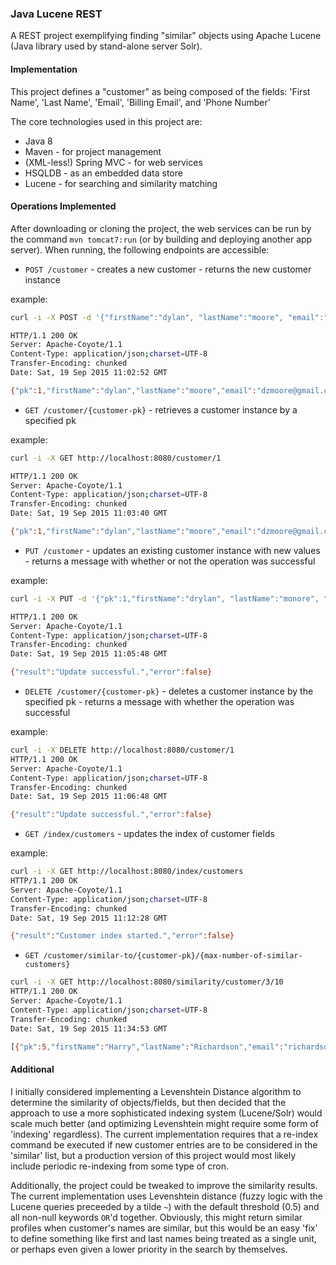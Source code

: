 ### Java Lucene REST

A REST project exemplifying finding "similar" objects using Apache Lucene (Java library used by stand-alone server Solr).

#### Implementation
This project defines a "customer" as being composed of the fields: 'First Name', 'Last Name', 'Email', 'Billing Email', and 'Phone Number'

The core technologies used in this project are:

* Java 8
* Maven - for project management
* (XML-less!) Spring MVC - for web services
* HSQLDB - as an embedded data store
* Lucene - for searching and similarity matching

#### Operations Implemented
After downloading or cloning the project, the web services can be run by the command `mvn tomcat7:run` (or by building and deploying another app server).  When running, the following endpoints are accessible:

* `POST /customer` - creates a new customer - returns the new customer instance

example: 

```bash
curl -i -X POST -d '{"firstName":"dylan", "lastName":"moore", "email":"dzmoore@gmail.com", "billingEmail":"billing@example.com", "phoneNumber":"(999) 123-3456"}'   -H "Content-Type: application/json"   http://localhost:8080/customer

HTTP/1.1 200 OK
Server: Apache-Coyote/1.1
Content-Type: application/json;charset=UTF-8
Transfer-Encoding: chunked
Date: Sat, 19 Sep 2015 11:02:52 GMT

{"pk":1,"firstName":"dylan","lastName":"moore","email":"dzmoore@gmail.com","billingEmail":"billing@example.com","phoneNumber":"(999) 123-4567"}
```


* `GET /customer/{customer-pk}` - retrieves a customer instance by a specified pk

example:
```bash
curl -i -X GET http://localhost:8080/customer/1

HTTP/1.1 200 OK
Server: Apache-Coyote/1.1
Content-Type: application/json;charset=UTF-8
Transfer-Encoding: chunked
Date: Sat, 19 Sep 2015 11:03:40 GMT

{"pk":1,"firstName":"dylan","lastName":"moore","email":"dzmoore@gmail.com","billingEmail":"billing@example.com","phoneNumber":"(999) 123-4567"}
```

* `PUT /customer` - updates an existing customer instance with new values - returns a message with whether or not the operation was successful

example:

```bash
curl -i -X PUT -d '{"pk":1,"firstName":"drylan", "lastName":"monore", "email":"email@email", "billingEmail":"billing@email", "phoneNumber":"1234112"}'   -H "Content-Type: application/json"   http://localhost:8080/customer

HTTP/1.1 200 OK
Server: Apache-Coyote/1.1
Content-Type: application/json;charset=UTF-8
Transfer-Encoding: chunked
Date: Sat, 19 Sep 2015 11:05:48 GMT

{"result":"Update successful.","error":false}

```

* `DELETE /customer/{customer-pk}` - deletes a customer instance by the specified pk - returns a message with whether the operation was successful

example:

```bash
curl -i -X DELETE http://localhost:8080/customer/1
HTTP/1.1 200 OK
Server: Apache-Coyote/1.1
Content-Type: application/json;charset=UTF-8
Transfer-Encoding: chunked
Date: Sat, 19 Sep 2015 11:06:48 GMT

{"result":"Update successful.","error":false}

```

* `GET /index/customers` - updates the index of customer fields

example:

```bash
curl -i -X GET http://localhost:8080/index/customers
HTTP/1.1 200 OK
Server: Apache-Coyote/1.1
Content-Type: application/json;charset=UTF-8
Transfer-Encoding: chunked
Date: Sat, 19 Sep 2015 11:12:28 GMT

{"result":"Customer index started.","error":false}
```

* `GET /customer/similar-to/{customer-pk}/{max-number-of-similar-customers}`

```bash
curl -i -X GET http://localhost:8080/similarity/customer/3/10
HTTP/1.1 200 OK
Server: Apache-Coyote/1.1
Content-Type: application/json;charset=UTF-8
Transfer-Encoding: chunked
Date: Sat, 19 Sep 2015 11:34:53 GMT

[{"pk":5,"firstName":"Harry","lastName":"Richardson","email":"richardson@gmail.com","billingEmail":"richardson@example.com","phoneNumber":"(123) 123-1365"},{"pk":4,"firstName":"Rary","lastName":"Gichardson","email":"richardson@gmail.com","billingEmail":"richardson@example.com","phoneNumber":"(123) 123-1365"}]

```

#### Additional
I initially considered implementing a Levenshtein Distance algorithm to determine the similarity of objects/fields, but then decided that the approach to use a more sophisticated indexing system (Lucene/Solr) would scale much better (and optimizing Levenshtein might require some form of 'indexing' regardless).  The current implementation requires that a re-index command be executed if new customer entries are to be considered in the 'similar' list, but a production version of this project would most likely include periodic re-indexing from some type of cron.  

Additionally, the project could be tweaked to improve the similarity results.  The current implementation uses Levenshtein distance (fuzzy logic with the Lucene queries preceeded by a tilde `~`) with the default threshold (0.5) and all non-null keywords `OR`'d together.  Obviously, this might return similar profiles when customer's names are similar, but this would be an easy 'fix' to define something like first and last names being treated as a single unit, or perhaps even given a lower priority in the search by themselves.
